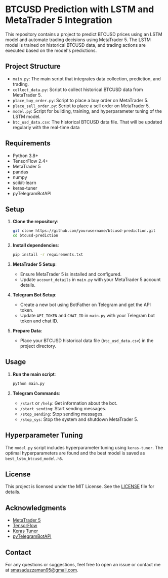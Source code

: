 # BTCUSD Prediction with LSTM and MetaTrader 5 Integration

This repository contains a project to predict BTCUSD prices using an LSTM model and automate trading decisions using MetaTrader 5. The LSTM model is trained on historical BTCUSD data, and trading actions are executed based on the model's predictions.

## Project Structure

- `main.py`: The main script that integrates data collection, prediction, and trading.
- `collect_data.py`: Script to collect historical BTCUSD data from MetaTrader 5.
- `place_buy_order.py`: Script to place a buy order on MetaTrader 5.
- `place_sell_order.py`: Script to place a sell order on MetaTrader 5.
- `model.py`: Script for building, training, and hyperparameter tuning of the LSTM model.
- `btc_usd_data.csv`: The historical BTCUSD data file. That will be updated regularly with the real-time data

## Requirements

- Python 3.8+
- TensorFlow 2.4+
- MetaTrader 5
- pandas
- numpy
- scikit-learn
- keras-tuner
- pyTelegramBotAPI

## Setup

1. **Clone the repository**:
    ```sh
    git clone https://github.com/yourusername/btcusd-prediction.git
    cd btcusd-prediction
    ```

2. **Install dependencies**:
    ```sh
    pip install -r requirements.txt
    ```

3. **MetaTrader 5 Setup**:
    - Ensure MetaTrader 5 is installed and configured.
    - Update `account_details` in `main.py` with your MetaTrader 5 account details.

4. **Telegram Bot Setup**:
    - Create a new bot using BotFather on Telegram and get the API token.
    - Update `API_TOKEN` and `CHAT_ID` in `main.py` with your Telegram bot token and chat ID.

5. **Prepare Data**:
    - Place your BTCUSD historical data file (`btc_usd_data.csv`) in the project directory.

## Usage

1. **Run the main script**:
    ```sh
    python main.py
    ```

2. **Telegram Commands**:
    - `/start` or `/help`: Get information about the bot.
    - `/start_sending`: Start sending messages.
    - `/stop_sending`: Stop sending messages.
    - `/stop_sys`: Stop the system and shutdown MetaTrader 5.

## Hyperparameter Tuning

The `model.py` script includes hyperparameter tuning using `keras-tuner`. The optimal hyperparameters are found and the best model is saved as `best_lstm_btcusd_model.h5`.

## License

This project is licensed under the MIT License. See the [LICENSE](LICENSE) file for details.

## Acknowledgments

- [MetaTrader 5](https://www.metatrader5.com/)
- [TensorFlow](https://www.tensorflow.org/)
- [Keras Tuner](https://keras.io/keras_tuner/)
- [pyTelegramBotAPI](https://github.com/eternnoir/pyTelegramBotAPI)

## Contact

For any questions or suggestions, feel free to open an issue or contact me at [smasaduzzaman95@gmail.com](mailto:smasaduzzaman95@gmail.com).

